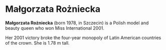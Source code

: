 # Małgorzata Rożniecka

**Małgorzata Rożniecka** (born 1978, in Szczecin) is a Polish model and beauty queen who won Miss International 2001\.

Her 2001 victory broke the four-year monopoly of Latin American countries of the crown. She is 1\.78 m tall.